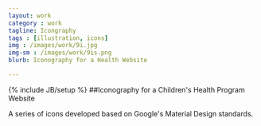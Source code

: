```yaml
---
layout: work
category : work
tagline: Icongraphy
tags : [illustration, icons]
img : /images/work/9i.jpg
img-sm : /images/work/9is.png
blurb: Iconography for a Health Website

---
```

{% include JB/setup %}
##Iconography for a Children's Health Program Website

A series of icons developed based on Google's Material Design standards.